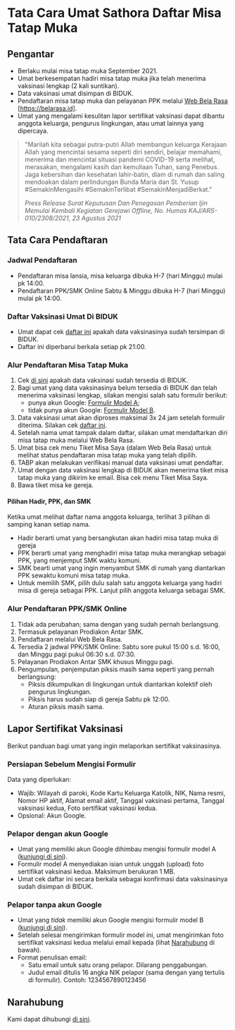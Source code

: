 # Tata Cara Umat Sathora Daftar Misa Tatap Muka

## Pengantar

* Berlaku mulai misa tatap muka September 2021.
* Umat berkesempatan hadiri misa tatap muka jika telah menerima vaksinasi lengkap (2 kali suntikan).
* Data vaksinasi umat disimpan di BIDUK.
* Pendaftaran misa tatap muka dan pelayanan PPK melalui <a href="https://belarasa.id" target="_blank" alt="Web Bela Rasa">Web Bela Rasa</a> [https://belarasa.id]. 
* Umat yang mengalami kesulitan lapor sertifikat vaksinasi dapat dibantu anggota keluarga, pengurus lingkungan, atau umat lainnya yang dipercaya.

> "Marilah kita sebagai putra-putri Allah membangun keluarga Kerajaan Allah yang mencintai sesama seperti diri sendiri, belajar memahami, menerima dan mencintai situasi pandemi COVID-19 serta melihat, merasakan, mengalami kasih dan kemuliaan Tuhan, sang Penebus. Jaga kebersihan dan kesehatan lahir-batin, diam di rumah dan saling mendoakan dalam perlindungan Bunda Maria dan St. Yusup #SemakinMengasihi #SemakinTerlibat #SemakinMenjadiBerkat."
>
> *Press Release Surat Keputusan Dan Penegasan Pemberian Ijin Memulai Kembali Kegiatan Gerejawi Offline, No. Humas KAJ/ARS-010/2308/2021, 23 Agustus 2021*

## Tata Cara Pendaftaran

### Jadwal Pendaftaran

* Pendaftaran misa lansia, misa keluarga dibuka H-7 (hari Minggu) mulai pk 14:00.
* Pendaftaran PPK/SMK Online Sabtu & Minggu dibuka H-7 (hari Minggu) mulai pk 14:00.

### Daftar Vaksinasi Umat Di BIDUK

* Umat dapat cek <a href="https://docs.google.com/spreadsheets/d/1FleOXQ0_vi21NcYEEKXpZLisTHtACwU6SDgHfqY0MiY/edit?usp=sharing" target="_blank" alt="">daftar ini</a> apakah data vaksinasinya sudah tersimpan di BIDUK.
* Daftar ini diperbarui berkala setiap pk 21:00.

### Alur Pendaftaran Misa Tatap Muka

1. Cek <a href="https://tinyurl.com/sathorabidukvaksin#daftar-vaksinasi-umat-di-biduk" alt="Daftar vaksinasi umat di BIDUK">di sini</a> apakah data vaksinasi sudah tersedia di BIDUK.
2. Bagi umat yang data vaksinasinya belum tersedia di BIDUK dan telah menerima vaksinasi lengkap, silakan mengisi salah satu formulir berikut:
    * punya akun Google: <a href="https://tinyurl.com/sathorabidukvaksin#pelapor-dengan-akun-google" alt="pemilik akun Google">Formulir Model A</a>;
    * tidak punya akun Google: <a href="https://tinyurl.com/sathorabidukvaksin#pelapor-tanpa-akun-google" alt="tidak punya akun Google">Formulir Model B</a>.
3. Data vaksinasi umat akan diproses maksimal 3x 24 jam setelah formulir diterima. Silakan cek <a href="https://tinyurl.com/sathorabidukvaksin#daftar-vaksinasi-umat-di-biduk" alt="Daftar vaksinasi umat di BIDUK">daftar ini</a>. 
4. Setelah nama umat tampak dalam daftar, silakan umat mendaftarkan diri misa tatap muka melalui Web Bela Rasa. 
5. Umat bisa cek menu Tiket Misa Saya (dalam Web Bela Rasa) untuk melihat status pendaftaran misa tatap muka yang telah dipilih.
6. TABP akan melakukan verifikasi manual data vaksinasi umat pendaftar.
7. Umat dengan data vaksinasi lengkap di BIDUK akan menerima tiket misa tatap muka yang dikirim ke email. Bisa cek menu Tiket Misa Saya.
8. Bawa tiket misa ke gereja.

#### Pilihan Hadir, PPK, dan SMK

Ketika umat melihat daftar nama anggota keluarga, terlihat 3 pilihan di samping kanan setiap nama.
* Hadir berarti umat yang bersangkutan akan hadiri misa tatap muka di gereja
* PPK berarti umat yang menghadiri misa tatap muka merangkap sebagai PPK, yang menjemput SMK waktu komuni.
* SMK bearti umat yang ingin menyambut SMK di rumah yang diantarkan PPK sewaktu komuni misa tatap muka.
* Untuk memilih SMK, pilih dulu salah satu anggota keluarga yang hadiri misa di gereja sebagai PPK. Lanjut pilih anggota keluarga sebagai SMK.

### Alur Pendaftaran PPK/SMK Online

1. Tidak ada perubahan; sama dengan yang sudah pernah berlangsung. 
2. Termasuk pelayanan Prodiakon Antar SMK.
3. Pendaftaran melalui Web Bela Rasa.
4. Tersedia 2 jadwal PPK/SMK Online: Sabtu sore pukul 15:00 s.d. 16:00, dan Minggu pagi pukul 06:30 s.d. 07:30.
5. Pelayanan Prodiakon Antar SMK khusus Minggu pagi.
6. Pengumpulan, penjemputan piksis masih sama seperti yang pernah berlangsung:
    * Piksis dikumpulkan di lingkungan untuk diantarkan kolektif oleh pengurus lingkungan.
    * Piksis harus sudah siap di gereja Sabtu pk 12:00.
    * Aturan piksis masih sama.

## Lapor Sertifikat Vaksinasi

Berikut panduan bagi umat yang ingin melaporkan sertifikat vaksinasinya.

### Persiapan Sebelum Mengisi Formulir

Data yang diperlukan:
* Wajib: Wilayah di paroki, Kode Kartu Keluarga Katolik, NIK, Nama resmi, Nomor HP aktif, Alamat email aktif, Tanggal vaksinasi pertama, Tanggal vaksinasi kedua, Foto sertifikat vaksinasi kedua.
* Opsional: Akun Google.

### Pelapor dengan akun Google

* Umat yang memiliki akun Google dihimbau mengisi formulir model A (<a href="https://tinyurl.com/sathorabidukvaksina" target="_blank" alt="Formulir bagi pemilik akun Google">kunjungi di sini</a>).
* Formulir model A menyediakan isian untuk unggah (upload) foto sertifikat vaksinasi kedua. Maksimum berukuran 1 MB.
* Umat cek daftar ini secara berkala sebagai konfirmasi data vaksinasinya sudah disimpan di BIDUK.

### Pelapor tanpa akun Google

* Umat yang *tidak* memiliki akun Google mengisi formulir model B (<a href="https://tinyurl.com/sathorabidukvaksinb" target="_blank" alt="Formulir selain pemilik akun Google">kunjungi di sini</a>).
* Setelah selesai mengirimkan formulir model ini, umat mengirimkan foto sertifikat vaksinasi kedua melalui email kepada (lihat <a href="https://tinyurl.com/sathorabidukvaksin#narahubung" alt="Narahubung">Narahubung</a> di bawah).
* Format penulisan email:
  * Satu email untuk satu orang pelapor. Dilarang penggabungan.
  * Judul email ditulis 16 angka NIK pelapor (sama dengan yang tertulis di formulir). Contoh: 1234567890123456

## Narahubung

Kami dapat dihubungi [di sini](mailto:admin.belarasa+bidukvaksin@sathora.or.id).
